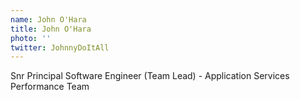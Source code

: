 ```yaml
---
name: John O'Hara
title: John O'Hara
photo: ''
twitter: JohnnyDoItAll
---
```

Snr Principal Software Engineer (Team Lead) - Application Services Performance Team